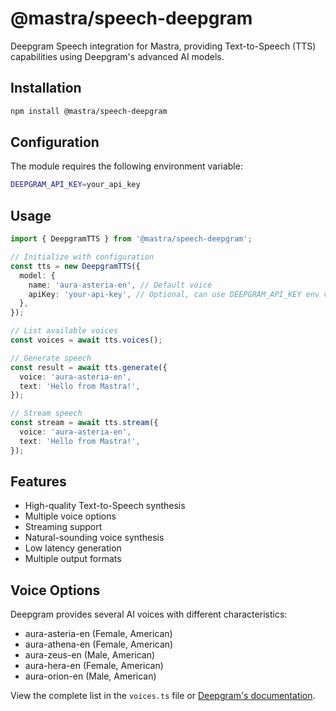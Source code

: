# @mastra/speech-deepgram

Deepgram Speech integration for Mastra, providing Text-to-Speech (TTS) capabilities using Deepgram's advanced AI models.

## Installation

```bash
npm install @mastra/speech-deepgram
```

## Configuration

The module requires the following environment variable:

```bash
DEEPGRAM_API_KEY=your_api_key
```

## Usage

```typescript
import { DeepgramTTS } from '@mastra/speech-deepgram';

// Initialize with configuration
const tts = new DeepgramTTS({
  model: {
    name: 'aura-asteria-en', // Default voice
    apiKey: 'your-api-key', // Optional, can use DEEPGRAM_API_KEY env var
  },
});

// List available voices
const voices = await tts.voices();

// Generate speech
const result = await tts.generate({
  voice: 'aura-asteria-en',
  text: 'Hello from Mastra!',
});

// Stream speech
const stream = await tts.stream({
  voice: 'aura-asteria-en',
  text: 'Hello from Mastra!',
});
```

## Features

- High-quality Text-to-Speech synthesis
- Multiple voice options
- Streaming support
- Natural-sounding voice synthesis
- Low latency generation
- Multiple output formats

## Voice Options

Deepgram provides several AI voices with different characteristics:

- aura-asteria-en (Female, American)
- aura-athena-en (Female, American)
- aura-zeus-en (Male, American)
- aura-hera-en (Female, American)
- aura-orion-en (Male, American)

View the complete list in the `voices.ts` file or [Deepgram's documentation](https://developers.deepgram.com/docs/text-to-speech).
